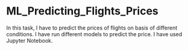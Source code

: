# ML_Predicting_Flights_Prices
In this task, I have to predict the prices of flights on basis of different conditions.
I have run different models to predict the price. I have used Jupyter Notebook.

